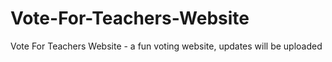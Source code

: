 # Vote-For-Teachers-Website
Vote For Teachers Website - a fun voting website, updates will be uploaded

